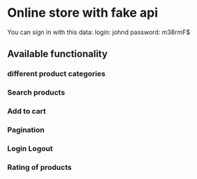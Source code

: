 # Online store with fake api

You can sign in with this data:
login: johnd
password: m38rmF$


## Available functionality
### different product categories
### Search products
### Add to cart
### Pagination 
### Login Logout
### Rating of products
